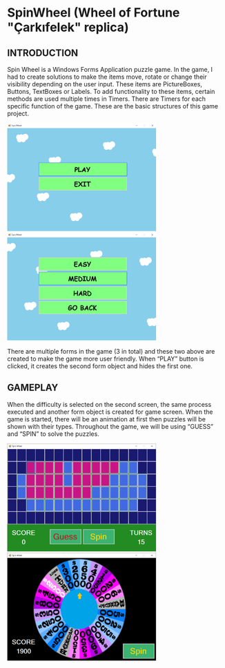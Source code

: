 # SpinWheel  (Wheel of Fortune "Çarkıfelek" replica)


## **INTRODUCTION**
Spin Wheel is a Windows Forms Application puzzle game. In the game, I had to create solutions to make the items move, rotate or change their visibility depending on the user input. These items are PictureBoxes, Buttons, TextBoxes or Labels. To add functionality to these items, certain methods are used multiple times in Timers. There are Timers for each specific function of the game. These are the basic structures of this game project. 

<img src="Images/spinwheelstart.png" height="250" > <img src="Images/spinwheeldiff.png" height="250" >

There are multiple forms in the game (3 in total) and these two above are created to make the game more user friendly. When “PLAY” button is clicked, it creates the second form object and hides the first one.

## **GAMEPLAY**
When the difficulty is selected on the second screen, the same process executed and another form object is created for game screen. When the game is started, there will be an animation at first then puzzles will be shown with their types. Throughout the game, we will be using “GUESS” and “SPIN”  to solve the puzzles.

<img src="Images/StartScreen.png" height="250" > <img src="Images/WheelScreen.png" height="250" >




